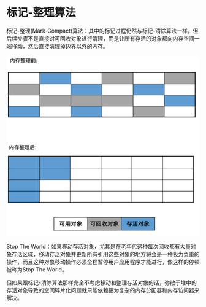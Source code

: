 # 标记-整理算法

标记-整理(Mark-Compact)算法：其中的标记过程仍然与标记-清除算法一样，但后续步骤不是直接对可回收对象进行清理，而是让所有存活的对象都向内存空间一端移动，然后直接清理掉边界以外的内存。

![](./img/mark_compact.png)

Stop The World：如果移动存活对象，尤其是在老年代这种每次回收都有大量对象存活区域，移动存活对象并更新所有引用这些对象的地方将会是一种极为负重的操作，而且这种对象移动操作必须全程暂停用户应用程序才能进行，像这样的停顿被称为Stop The World。

但如果跟标记-清除算法那样完全不考虑移动和整理存活对象的话，弥散于堆中的存活对象导致的空间碎片化问题就只能依赖更为复杂的内存分配器和内存访问器来解决。

